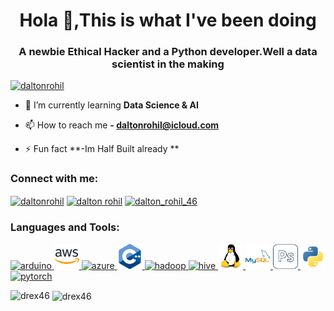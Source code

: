 <h1 align="center">Hola 👋,This is what I've been doing</h1>
<h3 align="center">A newbie Ethical Hacker and a Python developer.Well a data scientist in the making</h3>

<p align="left"> <a href="https://twitter.com/daltonrohil" target="blank"><img src="https://img.shields.io/twitter/follow/daltonrohil?logo=twitter&style=for-the-badge" alt="daltonrohil" /></a> </p>

- 🌱 I’m currently learning **Data Science & AI**

- 📫 How to reach me **- daltonrohil@icloud.com**

- ⚡ Fun fact **-Im Half Built already **

<h3 align="left">Connect with me:</h3>
<p align="left">
<a href="https://twitter.com/daltonrohil" target="blank"><img align="center" src="https://cdn.jsdelivr.net/npm/simple-icons@3.0.1/icons/twitter.svg" alt="daltonrohil" height="30" width="40" /></a>
<a href="https://linkedin.com/in/dalton rohil" target="blank"><img align="center" src="https://cdn.jsdelivr.net/npm/simple-icons@3.0.1/icons/linkedin.svg" alt="dalton rohil" height="30" width="40" /></a>
<a href="https://instagram.com/dalton_rohil_46" target="blank"><img align="center" src="https://cdn.jsdelivr.net/npm/simple-icons@3.0.1/icons/instagram.svg" alt="dalton_rohil_46" height="30" width="40" /></a>
</p>

<h3 align="left">Languages and Tools:</h3>
<p align="left"> <a href="https://www.arduino.cc/" target="_blank"> <img src="https://cdn.worldvectorlogo.com/logos/arduino-1.svg" alt="arduino" width="40" height="40"/> </a> <a href="https://aws.amazon.com" target="_blank"> <img src="https://raw.githubusercontent.com/devicons/devicon/master/icons/amazonwebservices/amazonwebservices-original-wordmark.svg" alt="aws" width="40" height="40"/> </a> <a href="https://azure.microsoft.com/en-in/" target="_blank"> <img src="https://www.vectorlogo.zone/logos/microsoft_azure/microsoft_azure-icon.svg" alt="azure" width="40" height="40"/> </a> <a href="https://www.w3schools.com/cpp/" target="_blank"> <img src="https://raw.githubusercontent.com/devicons/devicon/master/icons/cplusplus/cplusplus-original.svg" alt="cplusplus" width="40" height="40"/> </a> <a href="https://hadoop.apache.org/" target="_blank"> <img src="https://www.vectorlogo.zone/logos/apache_hadoop/apache_hadoop-icon.svg" alt="hadoop" width="40" height="40"/> </a> <a href="https://hive.apache.org/" target="_blank"> <img src="https://www.vectorlogo.zone/logos/apache_hive/apache_hive-icon.svg" alt="hive" width="40" height="40"/> </a> <a href="https://www.linux.org/" target="_blank"> <img src="https://raw.githubusercontent.com/devicons/devicon/master/icons/linux/linux-original.svg" alt="linux" width="40" height="40"/> </a> <a href="https://www.mysql.com/" target="_blank"> <img src="https://raw.githubusercontent.com/devicons/devicon/master/icons/mysql/mysql-original-wordmark.svg" alt="mysql" width="40" height="40"/> </a> <a href="https://www.photoshop.com/en" target="_blank"> <img src="https://raw.githubusercontent.com/devicons/devicon/master/icons/photoshop/photoshop-line.svg" alt="photoshop" width="40" height="40"/> </a> <a href="https://www.python.org" target="_blank"> <img src="https://raw.githubusercontent.com/devicons/devicon/master/icons/python/python-original.svg" alt="python" width="40" height="40"/> </a> <a href="https://pytorch.org/" target="_blank"> <img src="https://www.vectorlogo.zone/logos/pytorch/pytorch-icon.svg" alt="pytorch" width="40" height="40"/> </a> </p>

<p><img align="left" src="https://github-readme-stats.vercel.app/api/top-langs?username=drex46&show_icons=true&locale=en&layout=compact" alt="drex46" /></p>

<p>&nbsp;<img align="center" src="https://github-readme-stats.vercel.app/api?username=drex46&show_icons=true&locale=en" alt="drex46" /></p>
